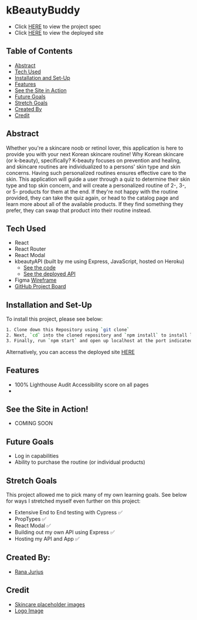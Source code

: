 # kBeautyBuddy

- Click [HERE](https://frontend.turing.edu/projects/module-3/showcase.html) to view the project spec
- Click [HERE](https://kbeautybuddy.vercel.app/) to view the deployed site

## Table of Contents

- [Abstract](#abstract)
- [Tech Used](#tech-used)
- [Installation and Set-Up](#installation-and-set-up)
- [Features](#features)
- [See the Site in Action](#see-the-site-in-action)
- [Future Goals](#future-goals)
- [Stretch Goals](#stretch-goals)
- [Created By](#created-by)
- [Credit](#credit)

## Abstract

Whether you're a skincare noob or retinol lover, this application is here to provide you with your next Korean skincare routine! Why Korean skincare (or k-beauty), specifically? K-beauty focuses on prevention and healing, and skincare routines are individualized to a persons' skin type and skin concerns. Having such personalized routines ensures effective care to the skin. This application will guide a user through a quiz to determine their skin type and top skin concern, and will create a personalized routine of 2-, 3-, or 5- products for them at the end. If they're not happy with the routine provided, they can take the quiz again, or head to the catalog page and learn more about all of the available products. If they find something they prefer, they can swap that product into their routine instead. 

## Tech Used

- React
- React Router
- React Modal
- kbeautyAPI (built by me using Express, JavaScript, hosted on Heroku)
  - [See the code](https://github.com/rjur11/kbeautyAPI)
  - [See the deployed API](https://kbeauty-api.herokuapp.com/api/v1/skincare)
- Figma [Wireframe](https://www.figma.com/file/dcjF8rPND3Nm1W8FdwoPlj/Kbeauty-Solo-Project?node-id=0%3A1)
- [GitHub Project Board](https://github.com/rjur11/kbeautybuddy/projects/1)

## Installation and Set-Up

To install this project, please see below:

```bash
1. Clone down this Repository using `git clone`
2. Next, `cd` into the cloned repository and `npm install` to install library dependancies
3. Finally, run `npm start` and open up localhost at the port indicated to view the webpage
```

Alternatively, you can access the deployed site [HERE](https://kbeautybuddy.vercel.app/)

## Features

- 100% Lighthouse Audit Accessibility score on all pages
- 


## See the Site in Action!

- COMING SOON

## Future Goals

- Log in capabilities
- Ability to purchase the routine (or individual products)

## Stretch Goals

This project allowed me to pick many of my own learning goals. See below for ways I stretched myself even further on this project:

- Extensive End to End testing with Cypress ✅
- PropTypes ✅
- React Modal ✅
- Building out my own API using Express ✅
- Hosting my API and App ✅

## Created By:

- [Rana Jurjus](https://github.com/rjur11)

## Credit

- [Skincare placeholder images](https://pngtree.com/freepng/cartoon-beauty-skincare-cosmetics-icon_5776522.html)
- [Logo Image](https://pngtree.com/freepng/water-cream-skin-care-products-care-products-skin-care-kit_3896800.html)

